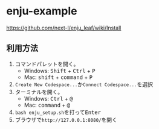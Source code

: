# enju-example

https://github.com/next-l/enju_leaf/wiki/Install

## 利用方法
1. コマンドパレットを開く。
    * Windows: <kbd>Shift</kbd> + <kbd>Ctrl</kbd> + <kbd>P</kbd>
    * Mac: <kbd>shift</kbd> + <kbd>command</kbd> + <kbd>P</kbd>
2. `Create New Codespace...`か`Connect Codespace...`を選択
3. ターミナルを開く。
    * Windows: <kbd>Ctrl</kbd> + <kbd>@</kbd>
    * Mac: <kbd>command</kbd> + <kbd>@</kbd>
4. `bash enju_setup.sh`を打って<kbd>Enter</kbd>
5. ブラウザで`http://127.0.0.1:8080/`を開く